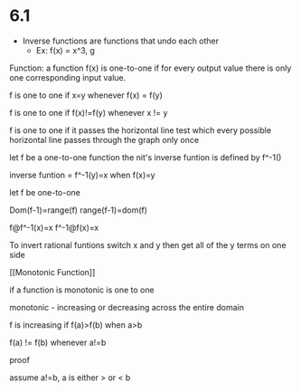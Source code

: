 # 6.1

- Inverse functions are functions that undo each other
  - Ex: f(x) = x^3, g

Function: a function f(x) is one-to-one if for every output value there is only one corresponding input value.

f is one to one if x=y whenever f(x) = f(y)

f is one to one if f(x)!=f(y) whenever x != y

f is one to one if it passes the horizontal line test which every possible horizontal line passes through the graph only once

let f be a one-to-one function the nit's inverse funtion is defined by f^-1()

inverse funtion = f^-1(y)=x when f(x)=y

let f be one-to-one

Dom(f-1)=range(f)
range(f-1)=dom(f)

f@f^-1(x)=x
f^-1@f(x)=x

To invert rational funtions switch x and y then get all of the y terms on one side

[[Monotonic Function]]

if a function is monotonic is one to one

monotonic - increasing or decreasing across the entire domain

f is increasing if f(a)>f(b) when a>b

f(a) != f(b) whenever a!=b

proof

assume a!=b, a is either > or < b

